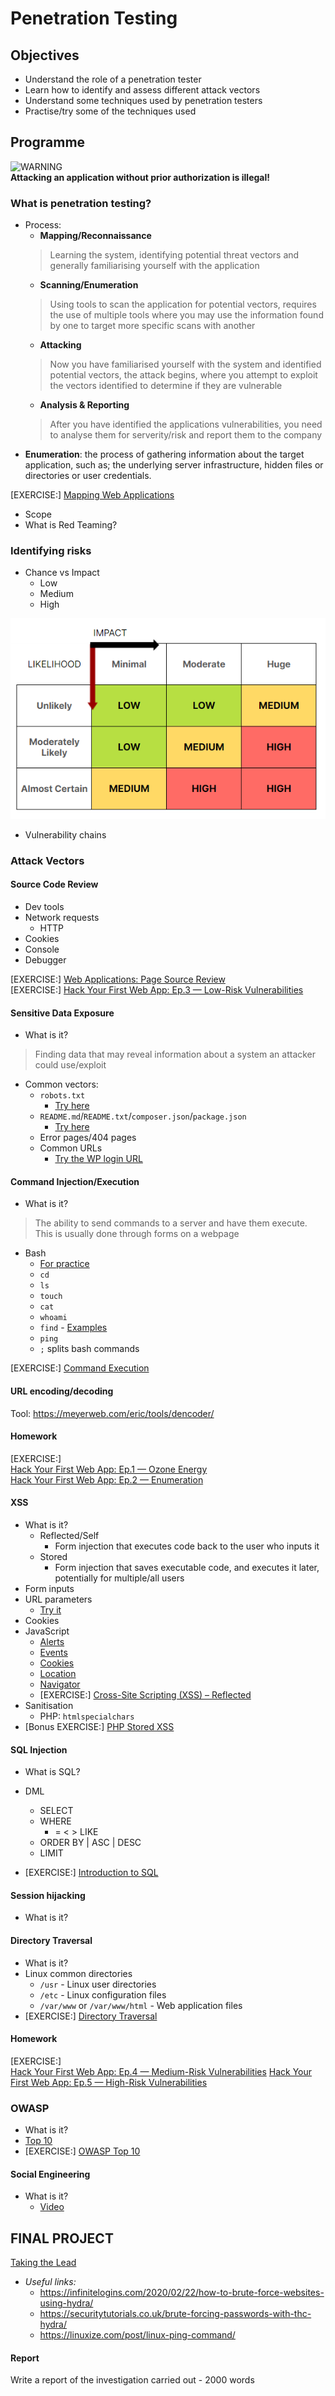 # Penetration Testing

## Objectives
- Understand the role of a penetration tester
- Learn how to identify and assess different attack vectors
- Understand some techniques used by penetration testers
- Practise/try some of the techniques used

## Programme

![WARNING](https://via.placeholder.com/220x90/FFFFFF/FF0000?text=WARNING)  
**Attacking an application without prior authorization is illegal!**

### What is penetration testing?

- Process:
   - **Mapping/Reconnaissance**
   > Learning the system, identifying potential threat vectors and generally familiarising yourself with the application
   - **Scanning/Enumeration**
   > Using tools to scan the application for potential vectors, requires the use of multiple tools where you may use the information found by one to target more specific scans with another
   - **Attacking**
   > Now you have familiarised yourself with the system and identified potential vectors, the attack begins, where you attempt to exploit the vectors identified to determine if they are vulnerable
   - **Analysis & Reporting**
   > After you have identified the applications vulnerabilities, you need to analyse them for serverity/risk and report them to the company
- **Enumeration**: the process of gathering information about the target application, such as; the underlying server infrastructure, hidden files or directories or user credentials.

[EXERCISE:] [Mapping Web Applications](https://immersivelabs.online/labs/mapping-web-applications-cd6e2f26-c7d1-44bc-922b-0a6fe87a5756/role/web-application-penetration-tester-beginner/series/web-app-hacking)

- Scope
- What is Red Teaming?

### Identifying risks
- Chance vs Impact
   - Low
   - Medium
   - High

![Risk](risk.png)

- Vulnerability chains


### Attack Vectors

#### Source Code Review
- Dev tools
- Network requests
   - HTTP
- Cookies
- Console
- Debugger

[EXERCISE:] [Web Applications: Page Source Review](https://immersivelabs.online/labs/web-applications-source-code-review/role/web-application-penetration-tester-beginner/series/web-app-hacking)  
[EXERCISE:] [Hack Your First Web App: Ep.3 — Low-Risk Vulnerabilities](https://immersivelabs.online/labs/hack-your-first-webapp-ep-3-low-risk-vulnerabilities/category/offensive/series/hack-your-first-web-application)

#### Sensitive Data Exposure

- What is it?
> Finding data that may reveal information about a system an attacker could use/exploit
- Common vectors:
   - `robots.txt`
      - [Try here](https://www.bathcollege.ac.uk/)
   - `README.md`/`README.txt`/`composer.json`/`package.json`
      - [Try here](https://dev.io-academy.uk/projects/2020-feb/2020-feb-nakedMoleFlats/)
   - Error pages/404 pages
   - Common URLs
      - [Try the WP login URL](https://www.thebathbrewhouse.com/)

#### Command Injection/Execution

- What is it?
> The ability to send commands to a server and have them execute. This is usually done through forms on a webpage
- Bash
   - [For practice](https://replit.com/new/bash)
   - `cd`
   - `ls`
   - `touch`
   - `cat`
   - `whoami`
   - `find` - [Examples](https://www.diskinternals.com/linux-reader/bash-find-command/)
   - `ping`
   - `;` splits bash commands

[EXERCISE:] [Command Execution](https://immersivelabs.online/labs/command-execution/role/web-application-penetration-tester-beginner/series/web-app-hacking)

#### URL encoding/decoding
Tool: https://meyerweb.com/eric/tools/dencoder/

#### Homework
[EXERCISE:]  
[Hack Your First Web App: Ep.1 — Ozone Energy](https://immersivelabs.online/labs/hack-your-first-webapp-ep-1-ozone-energy/category/web-app-hacking/series/hack-your-first-web-application)  
[Hack Your First Web App: Ep.2 — Enumeration](https://immersivelabs.online/labs/hack-your-first-webapp-ep-2-enumeration/category/web-app-hacking/series/hack-your-first-web-application)

#### XSS

- What is it?
   - Reflected/Self
      - Form injection that executes code back to the user who inputs it
   - Stored
      - Form injection that saves executable code, and executes it later, potentially for multiple/all users
- Form inputs
- URL parameters
   - [Try it](https://www.bathcollege.ac.uk/)
- Cookies
- JavaScript
   - [Alerts](https://www.w3schools.com/js/js_popup.asp)
   - [Events](https://www.w3schools.com/jsref/dom_obj_event.asp)
   - [Cookies](https://www.w3schools.com/js/js_cookies.asp)
   - [Location](https://www.w3schools.com/js/js_window_location.asp)
   - [Navigator](https://www.w3schools.com/js/js_window_navigator.asp)
   - [EXERCISE:] [Cross-Site Scripting (XSS) – Reflected](https://immersivelabs.online/labs/cross-site-scripting-xss-reflected/)  
- Sanitisation
   - PHP: `htmlspecialchars`
- [Bonus EXERCISE:] [PHP Stored XSS](https://immersivelabs.online/labs/php-stored-cross-site-scripting/)

#### SQL Injection

- What is SQL?
- DML
   - SELECT
   - WHERE
      - = < > LIKE
   - ORDER BY | ASC | DESC
   - LIMIT

- [EXERCISE:] [Introduction to SQL](https://immersivelabs.online/labs/introduction-to-sql/)

#### Session hijacking

- What is it?

#### Directory Traversal

- What is it?
- Linux common directories
   - `/usr` - Linux user directories
   - `/etc` - Linux configuration files
   - `/var/www` or `/var/www/html` - Web application files
- [EXERCISE:] [Directory Traversal](https://immersivelabs.online/labs/web-applications-directory-traversal/role/web-application-penetration-tester-beginner/series/web-app-hacking)

#### Homework
[EXERCISE:]  
[Hack Your First Web App: Ep.4 — Medium-Risk Vulnerabilities](https://immersivelabs.online/labs/hack-your-first-webapp-ep-4-medium-risk-vulnerabilities/category/offensive/series/hack-your-first-web-application)
[Hack Your First Web App: Ep.5 — High-Risk Vulnerabilities](https://immersivelabs.online/labs/hack-your-first-webapp-ep-5-high-risk-vulnerabilities/category/offensive/series/hack-your-first-web-application)

### OWASP
- What is it?
- [Top 10](https://owasp.org/Top10/)
- [EXERCISE:] [OWASP Top 10](https://immersivelabs.online/browse/category/offensive/owasp-top-10)

#### Social Engineering

- What is it?
   - [Video](https://www.youtube.com/watch?v=lc7scxvKQOo)


## FINAL PROJECT
[Taking the Lead](https://immersivelabs.online/labs/hack-your-first-webapp-ep-6-taking-the-lead/)
- *Useful links:*
   - https://infinitelogins.com/2020/02/22/how-to-brute-force-websites-using-hydra/
   - https://securitytutorials.co.uk/brute-forcing-passwords-with-thc-hydra/
   - https://linuxize.com/post/linux-ping-command/

#### Report
Write a report of the investigation carried out - 2000 words
